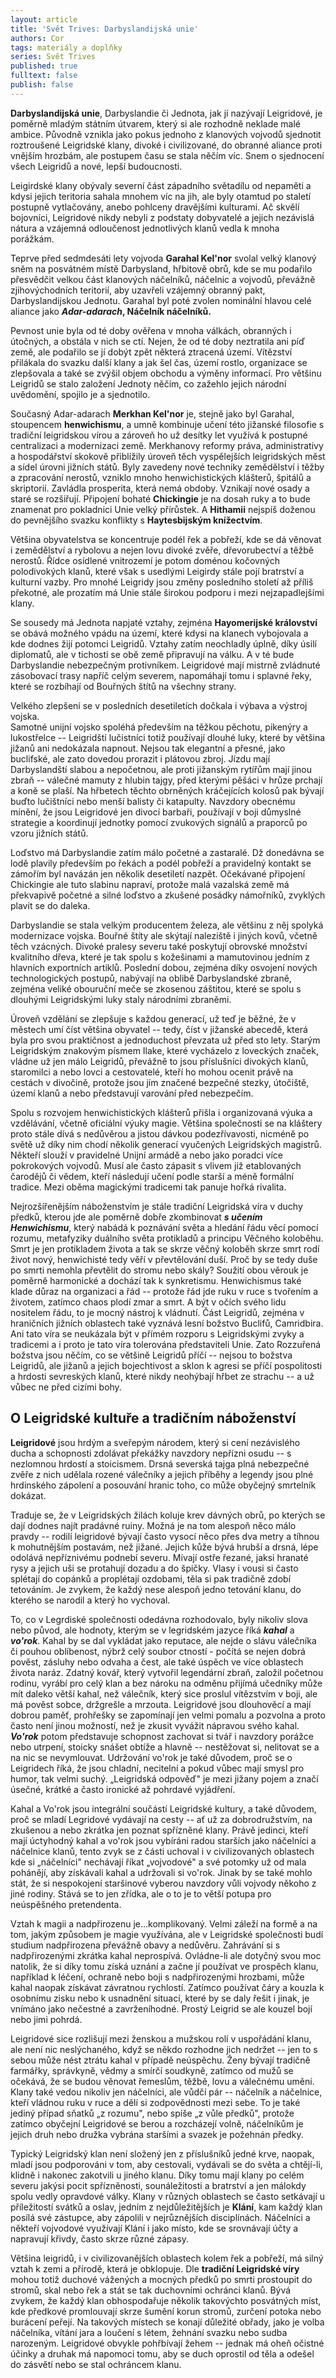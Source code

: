 ```yaml
---
layout: article
title: 'Svět Trives: Darbyslandijská unie'
authors: Cor
tags: materiály a doplňky
series: Svět Trives
published: true
fulltext: false
publish: false
---
```

**Darbyslandijská unie**, Darbyslandie či Jednota, jak jí nazývají Leigridové, je poměrně mladým státním útvarem, který si ale rozhodně neklade malé ambice. Původně vznikla jako pokus jednoho z klanových vojvodů sjednotit roztroušené Leigridské klany, divoké i civilizované, do obranné aliance proti vnějším hrozbám, ale postupem času se stala něčím víc. Snem o sjednocení všech Leigridů a nové, lepší budoucnosti.  
  
Leigirdské klany obývaly severní část západního světadílu od nepaměti a kdysi jejich teritoria sahala mnohem víc na jih, ale byly otamtud po staletí postupně vytlačovány, anebo pohlceny dravějšími kulturami. Ač skvělí bojovníci, Leigridové nikdy nebyli z podstaty dobyvatelé a jejich nezávislá nátura a vzájemná odloučenost jednotlivých klanů vedla k mnoha porážkám.  
  
Teprve před sedmdesáti lety vojvoda **Garahal Kel'nor** svolal velký klanový sněm na posvátném místě Darbysland, hřbitově obrů, kde se mu podařilo přesvědčit velkou část klanových náčelníků, náčelnic a vojvodů, převážně zjihovýchodních teritorií, aby uzavřeli vzájemný obranný pakt, Darbyslandijskou Jednotu. Garahal byl poté zvolen nominální hlavou celé aliance jako **_Adar-adarach_, Náčelník náčelníků.**  
  
Pevnost unie byla od té doby ověřena v mnoha válkách, obranných i útočných, a obstála v nich se ctí. Nejen, že od té doby neztratila ani píď země, ale podařilo se jí dobýt zpět některá ztracená území. Vítězství přilákala do svazku další klany a jak šel čas, území rostlo, organizace se zlepšovala a také se zvýšil objem obchodu a výměny informací. Pro většinu Leigridů se stalo založení Jednoty něčím, co zažehlo jejich národní uvědomění, spojilo je a sjednotilo.  
  
Současný Adar-adarach **Merkhan Kel'nor** je, stejně jako byl Garahal, stoupencem **henwichismu**, a umně kombinuje učení této jižanské filosofie s tradiční leigridskou vírou a zároveň ho už desítky let využívá k postupné centralizaci a modernizaci země. Merkhanovy reformy práva, administrativy a hospodářství skokově přiblížily úroveň těch vyspělejších leigridských měst a sídel úrovni jižních států. Byly zavedeny nové techniky zemědělství i těžby a zpracování nerostů, vzniklo mnoho henwichistických klášterů, špitálů a skriptorií. Zavládla prosperita, která nemá obdoby. Vznikají nové osady a staré se rozšiřují. Připojení bohaté **Chickingie** je na dosah ruky a to bude znamenat pro pokladnici Unie velký přírůstek. A **Hithamii** nejspíš doženou do pevnějšího svazku konflikty s **Haytesbijským knížectvím**.  
  
Většina obyvatelstva se koncentruje podél řek a pobřeží, kde se dá věnovat i zemědělství a rybolovu a nejen lovu divoké zvěře, dřevorubectví a těžbě nerostů. Řídce osídlené vnitrozemí je potom doménou kočovných polodivokých klanů, které však s usedlými Leigirdy stále pojí bratrství a kulturní vazby. Pro mnohé Leigridy jsou změny posledního století až příliš překotné, ale prozatím má Unie stále širokou podporu i mezi nejzapadlejšími klany.  
  
Se sousedy má Jednota napjaté vztahy, zejména **Hayomerijské království** se obává možného vpádu na území, které kdysi na klanech vybojovala a kde dodnes žijí potomci Leigridů. Vztahy zatím neochladly úplně, díky úsilí diplomatů, ale v tichosti se obě země připravují na válku. A v té bude Darbyslandie nebezpečným protivníkem. Leigridové mají mistrně zvládnuté zásobovací trasy napříč celým severem, napomáhají tomu i splavné řeky, které se rozbíhají od Bouřných štítů na všechny strany.  
  
Velkého zlepšení se v posledních desetiletích dočkala i výbava a výstroj vojska.  
Samotné unijní vojsko spoléhá především na těžkou pěchotu, pikenýry a lukostřelce -- Leigridští lučistníci totiž používají dlouhé luky, které by většina jižanů ani nedokázala napnout. Nejsou tak elegantní a přesné, jako buclifské, ale zato dovedou prorazit i plátovou zbroj. Jízdu mají Darbyslandští slabou a nepočetnou, ale proti jižanským rytířům mají jinou zbraň -- válečné mamuty z hlubin tajgy, před kterými pěšáci v hrůze prchají a koně se plaší. Na hřbetech těchto obrněných kráčejících kolosů pak bývají buďto lučištníci nebo menší balisty či katapulty. Navzdory obecnému mínění, že jsou Leigridové jen divocí barbaři, používají v boji důmyslné strategie a koordinují jednotky pomocí zvukových signálů a praporců po vzoru jižních států.  
  
Loďstvo má Darbyslandie zatím málo početné a zastaralé. Dž donedávna se lodě plavily především po řekách a podél pobřeží a pravidelný kontakt se zámořím byl navázán jen několik desetiletí nazpět. Očekávané připojení Chickingie ale tuto slabinu napraví, protože malá vazalská země má překvapivě početné a silné loďstvo a zkušené posádky námořníků, zvyklých plavit se do daleka.  
  
Darbyslandie se stala velkým producentem železa, ale většinu z něj spolyká modernizace vojska. Bouřné štíty ale skýtají naleziště i jiných kovů, včetně těch vzácných. Divoké pralesy severu také poskytují obrovské množství kvalitního dřeva, které je tak spolu s kožešinami a mamutovinou jedním z hlavních exportních artiklů. Poslední dobou, zejména díky osvojení nových technologických postupů, nabývají na oblibě Darbyslandské zbraně, zejména veliké obouruční meče se zkosenou záštitou, které se spolu s dlouhými Leigridskými luky staly národními zbraněmi.  
  
Úroveň vzdělání se zlepšuje s každou generací, už teď je běžné, že v městech umí číst většina obyvatel -- tedy, číst v jižanské abecedě, která byla pro svou praktičnost a jednoduchost převzata už před sto lety. Starým Leigridským znakovým písmem Ilake, které vycházelo z loveckých značek, vládne už jen málo Leigridů, převážně to jsou příslušníci divokých klanů, staromilci a nebo lovci a cestovatelé, kteří ho mohou ocenit právě na cestách v divočině, protože jsou jím značené bezpečné stezky, útočiště, území klanů a nebo představují varování před nebezpečím.  
  
Spolu s rozvojem henwichistických klášterů přišla i organizovaná výuka a vzdělávání, včetně oficiální výuky magie. Většina společnosti se na kláštery proto stále dívá s nedůvěrou a jistou dávkou podezřívavosti, nicméně po světě už díky nim chodí několik generací vyučených Leigridských magistrů. Někteří slouží v pravidelné Unijní armádě a nebo jako poradci více pokrokových vojvodů. Musí ale často zápasit s vlivem již etablovaných čarodějů či vědem, kteří následují učení podle starší a méně formální tradice. Mezi oběma magickými tradicemi tak panuje hořká rivalita.  
  
Nejrozšířenějším náboženstvím je stále tradiční Leigridská víra v duchy předků, kterou jde ale poměrně dobře zkombinovat **_s učením Henwichismu_**, který nabádá k poznávání světa a hledání řádu věcí pomocí rozumu, metafyziky duálního světa protikladů a principu Věčného koloběhu. Smrt je jen protikladem života a tak se skrze věčný koloběh skrze smrt rodí život nový, henwichisté tedy věří v převtělování duší. Proč by se tedy duše po smrti nemohla převtělit do stromu nebo skály? Soužití obou věrouk je poměrně harmonické a dochází tak k synkretismu. Henwichismus také klade důraz na organizaci a řád -- protože řád jde ruku v ruce s tvořením a životem, zatímco chaos plodí zmar a smrt. A být v očích svého lidu nositelem řádu, to je mocný nástroj k vládnutí. Část Leigridů, zejména v hraničních jižních oblastech také vyznává lesní božstvo Buclifů, Camridbira. Ani tato víra se neukázala být v přímém rozporu s Leigridskými zvyky a tradicemi a i proto je tato víra tolerována představiteli Unie. Zato Rozzuřená božstva jsou něčím, co se většině Leigridů příčí -- nejsou to božstva Leigridů, ale jižanů a jejich bojechtivost a sklon k agresi se příčí pospolitosti a hrdosti sevreských klanů, které nikdy neohýbají hřbet ze strachu -- a už vůbec ne před cizími bohy. 

## O Leigridské kultuře a tradičním náboženství 
**Leigridové** jsou hrdým a sveřepým národem, který si cení nezávislého ducha a schopnosti zdolávat překážky navzdory nepřízni osudu -- s nezlomnou hrdostí a stoicismem. Drsná severská tajga plná nebezpečné zvěře z nich udělala rozené válečníky a jejich příběhy a legendy jsou plné hrdinského zápolení a posouvání hranic toho, co může obyčejný smrtelník dokázat.  
  
Traduje se, že v Leigridských žilách koluje krev dávných obrů, po kterých se dají dodnes najít pradávné ruiny. Možná je na tom alespoň něco málo pravdy -- rodilí leigridové bývají často vysocí něco přes dva metry a tíhnou k mohutnějším postavám, než jižané. Jejich kůže bývá hrubší a drsná, lépe odolává nepříznivému podnebí severu. Mívají ostře řezané, jaksi hranaté rysy a jejich uši se protahují dozadu a do špičky. Vlasy i vousi si často splétají do copánků a proplétají ozdobami, těla si pak tradičně zdobí tetováním. Je zvykem, že každý nese alespoň jedno tetování klanu, do kterého se narodil a který ho vychoval.  
  
To, co v Legrdiské společnosti odedávna rozhodovalo, byly nikoliv slova nebo původ, ale hodnoty, kterým se v legridském jazyce říká **_kahal_** a **_vo'rok_**. Kahal by se dal vykládat jako reputace, ale nejde o slávu válečníka či pouhou oblíbenost, nýbrž celý soubor ctností - počítá se nejen dobrá pověst, zásluhy nebo odvaha a čest, ale také úspěch ve více oblastech života naráz. Zdatný kovář, který vytvořil legendární zbraň, založil početnou rodinu, vyrábí pro celý klan a bez nároku na odměnu přijímá učedníky může mít daleko větší kahal, než válečník, který sice proslul vítězstvím v boji, ale má pověst sobce, držgrešle a mrzouta. Leigridové jsou dlouhověcí a mají dobrou paměť, prohřešky se zapomínají jen velmi pomalu a pozvolna a proto často není jinou možností, než je zkusit vyvážit nápravou svého kahal. **_Vo'rok_** potom představuje schopnost zachovat si tvář i navzdory porážce nebo utrpení, stoicky snášet obtíže a hlavně -- nestěžovat si, nelitovat se a na nic se nevymlouvat. Udržování vo'rok je také důvodem, proč se o Leigridech říká, že jsou chladní, necitelní a pokud vůbec mají smysl pro humor, tak velmi suchý. „Leigridská odpověď" je mezi jižany pojem a značí úsečné, krátké a často ironické až pohrdavé vyjádření.  
  
Kahal a Vo'rok jsou integrální součástí Leigridské kultury, a také důvodem, proč se mladí Legridové vydávají na cesty -- ať už za dobrodružstvím, na zkušenou a nebo zkrátka jen poznat spřízněné klany. Právě jedinci, kteří mají úctyhodný kahal a vo'rok jsou vybíráni radou starších jako náčelníci a náčelnice klanů, tento zvyk se z části uchoval i v civilizovaných oblastech kde si „náčelníci" nechávají říkat „vojvodové" a své potomky už od mala pohánějí, aby získávali kahal a udržovali si vo'rok. Jinak by se také mohlo stát, že si nespokojení staršinové vyberou navzdory vůli vojvody někoho z jiné rodiny. Stává se to jen zřídka, ale o to je to větší potupa pro neúspěšného pretendenta.  
  
Vztah k magii a nadpřirozenu je...komplikovaný. Velmi záleží na formě a na tom, jakým způsobem je magie využívána, ale v Leigridské společnosti budí studium nadpřirozena převážně obavy a nedůvěru. Zahrávání si s nadpřirozenými zkrátka kahal neprospívá. Ovládne-li ale dotyčný svou moc natolik, že si díky tomu získá uznání a začne jí používat ve prospěch klanu, například k léčení, ochraně nebo boji s nadpřirozenými hrozbami, může kahal naopak získávat závratnou rychlostí. Zatímco používat čáry a kouzla k osobnímu zisku nebo k usnadnění situací, které by se daly řešit i jinak, je vnímáno jako nečestné a zavrženíhodné. Prostý Leigrid se ale kouzel bojí nebo jimi pohrdá.  
  
Leigridové sice rozlišují mezi ženskou a mužskou rolí v uspořádání klanu, ale není nic neslýchaného, když se někdo rozhodne jich nedržet -- jen to s sebou může nést ztrátu kahal v případě neúspěchu. Ženy bývají tradičně farmářky, správkyně, vědmy a smírčí soudkyně, zatímco od mužů se očekává, že se budou věnovat řemeslům, těžbě, lovu a válečnému umění. Klany také vedou nikoliv jen náčelníci, ale vůdčí pár -- náčelník a náčelnice, kteří vládnou ruku v ruce a dělí si zodpovědnosti mezi sebe. To je také jediný případ sňatků „z rozumu", nebo spíše „z vůle předků", protože zatímco obyčejní Leigridové se berou a rozcházejí volně, náčelníkům je jejich druh nebo družka vybrána staršími a svazek je požehnán předky.  
  
Typický Leigridský klan není složený jen z příslušníků jedné krve, naopak, mladí jsou podporováni v tom, aby cestovali, vydávali se do světa a chtějí-li, klidně i nakonec zakotvili u jiného klanu. Díky tomu mají klany po celém severu jakýsi pocit spřízněnosti, sounáležitosti a bratrství a jen málokdy spolu vedly opravdové války. Klany v různých oblastech se často setkávají u příležitostí svátků a oslav, jedním z nejdůležitějších je **Klání**, kam každý klan posílá své zástupce, aby zápolili v nejrůznějších disciplínách. Náčelníci a někteří vojvodové využívají Klání i jako místo, kde se srovnávají účty a napravují křivdy, často skrze různé zápasy.  
  
Většina leigridů, i v civilizovanějších oblastech kolem řek a pobřeží, má silný vztah k zemi a přírodě, která je obklopuje. Dle **tradiční Leigridské víry** mohou totiž duchové vážených a mocných předků po smrti prostoupit do stromů, skal nebo řek a stát se tak duchovními ochránci klanů. Bývá zvykem, že každý klan obhospodařuje několik takovýchto posvátných míst, kde předkové promlouvají skrze šumění korun stromů, zurčení potoka nebo burácení peřejí. Na takových místech se konají důležité obřady, jako je volba náčelníka, vítání jara a loučení s létem, žehnání svazku nebo sudba narozeným. Leigridové obvykle pohřbívají žehem -- jednak má oheň očistné účinky a druhak má napomoci tomu, aby se duch oprostil od těla a odešel do zásvětí nebo se stal ochráncem klanu.

